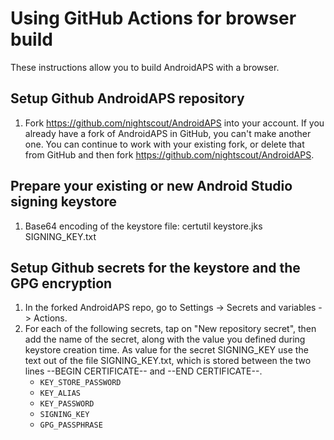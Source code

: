 # Using GitHub Actions for browser build

These instructions allow you to build AndroidAPS with a browser.

## Setup Github AndroidAPS repository

1. Fork https://github.com/nightscout/AndroidAPS into your account. If you already have a fork of AndroidAPS in GitHub, you can't make another one. You can continue to work with your existing fork, or delete that from GitHub and then fork https://github.com/nightscout/AndroidAPS.

## Prepare your existing or new Android Studio signing keystore

1. Base64 encoding of the keystore file: certutil keystore.jks SIGNING_KEY.txt

## Setup Github secrets for the keystore and the GPG encryption

1. In the forked AndroidAPS repo, go to Settings -> Secrets and variables -> Actions.
1. For each of the following secrets, tap on "New repository secret", then add the name of the secret, along with the value you defined during keystore creation time. As value for the secret SIGNING_KEY use the text out of the file SIGNING_KEY.txt, which is stored between the two lines --BEGIN CERTIFICATE-- and --END CERTIFICATE--.  
    * `KEY_STORE_PASSWORD`
    * `KEY_ALIAS`
    * `KEY_PASSWORD`
    * `SIGNING_KEY`
    * `GPG_PASSPHRASE`
